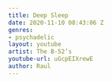 ```yaml
---
title: Deep Sleep
date: 2020-11-10 08:43:06 Z
genres:
- psychadelic
layout: youtube
artist: The B-52’s
youtube-url: uGcpEIXrewE
author: Raul
---
```


